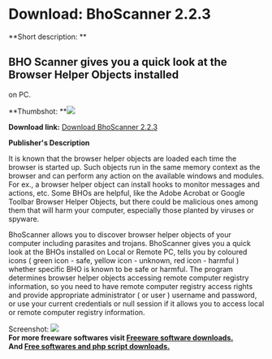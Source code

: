 # Download: BhoScanner 2.2.3

**Short description: **

## BHO Scanner gives you a quick look at the Browser Helper Objects installed
on PC.

  
**Thumbshot: **![](http://www.freewarefiles.com/screenshot/bhoscanner_md.jpg)   
  
**Download link:** [Download BhoScanner 2.2.3](http://freesoftwares.boysofts.com/BhoScanner-V_program_13257.html)  
  

**Publisher's Description**  
  

It is known that the browser helper objects are loaded each time the browser
is started up. Such objects run in the same memory context as the browser and
can perform any action on the available windows and modules. For ex., a
browser helper object can install hooks to monitor messages and actions, etc.
Some BHOs are helpful, like the Adobe Acrobat or Google Toolbar Browser Helper
Objects, but there could be malicious ones among them that will harm your
computer, especially those planted by viruses or spyware.

BhoScanner allows you to discover browser helper objects of your computer
including parasites and trojans. BhoScanner gives you a quick look at the BHOs
installed on Local or Remote PC, tells you by coloured icons ( green icon -
safe, yellow icon - unknown, red icon - harmful ) whether specific BHO is
known to be safe or harmful. The program determines browser helper objects
accessing remote computer registry information, so you need to have remote
computer registry access rights and provide appropriate administrator ( or
user ) username and password, or use your current credentials or null session
if it allows you to access local or remote computer registry information.

  
  
Screenshot: ![](http://www.freewarefiles.com/screenshot/bhoscanner.jpg)  
**For more freeware softwares visit [Freeware software downloads.](http://freesoftwares.boysofts.com/)**   
**And [Free softwares and php script downloads.](http://www.boysofts.com/)**

